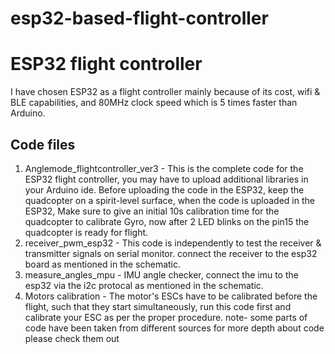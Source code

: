 # esp32-based-flight-controller
# ESP32 flight controller
I have chosen ESP32 as a flight controller mainly because of its cost, wifi & BLE capabilities, and 80MHz clock speed which is 5 times faster than Arduino. 

## Code files
1. Anglemode_flightcontroller_ver3 -  This is the complete code for the ESP32 flight controller, you may have to upload additional libraries in your Arduino ide. Before uploading the code in the ESP32, keep the quadcopter on a spirit-level surface, when the code is uploaded in the ESP32, Make sure to give an initial 10s calibration time for the quadcopter to calibrate Gyro, now after 2 LED blinks on the pin15 the quadcopter is ready for flight.
2. receiver_pwm_esp32 - This code is independently to test the receiver & transmitter signals on serial monitor. connect the receiver to the esp32 board as mentioned in the schematic.
3. measure_angles_mpu - IMU angle checker, connect the imu to the esp32 via the i2c protocal as mentioned in the schematic.
4. Motors calibration - The motor's ESCs have to be calibrated before the flight, such that they start simultaneously, run this code first and calibrate your ESC as per the proper procedure.
 note- some parts of code have been taken from different sources for more depth about code please check them out
